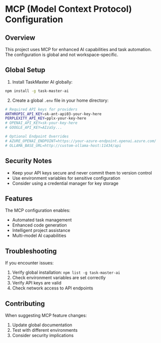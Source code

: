 # MCP (Model Context Protocol) Configuration

## Overview
This project uses MCP for enhanced AI capabilities and task automation. The configuration is global and not workspace-specific.

## Global Setup

1. Install TaskMaster AI globally:
```bash
npm install -g task-master-ai
```

2. Create a global `.env` file in your home directory:
```bash
# Required API keys for providers
ANTHROPIC_API_KEY=sk-ant-api03-your-key-here
PERPLEXITY_API_KEY=pplx-your-key-here
# OPENAI_API_KEY=sk-your-key-here
# GOOGLE_API_KEY=AIzaSy...

# Optional Endpoint Overrides
# AZURE_OPENAI_ENDPOINT=https://your-azure-endpoint.openai.azure.com/
# OLLAMA_BASE_URL=http://custom-ollama-host:11434/api
```

## Security Notes
- Keep your API keys secure and never commit them to version control
- Use environment variables for sensitive configuration
- Consider using a credential manager for key storage

## Features
The MCP configuration enables:
- Automated task management
- Enhanced code generation
- Intelligent project assistance
- Multi-model AI capabilities

## Troubleshooting
If you encounter issues:
1. Verify global installation: `npm list -g task-master-ai`
2. Check environment variables are set correctly
3. Verify API keys are valid
4. Check network access to API endpoints

## Contributing
When suggesting MCP feature changes:
1. Update global documentation
2. Test with different environments
3. Consider security implications
